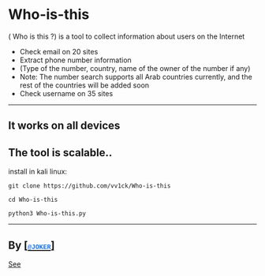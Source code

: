 # Who-is-this
( Who is this ?) is a tool to collect information about users on the Internet
- Check email on 20 sites
- Extract phone number information
- (Type of the number, country, name of the owner of the number if any)
- Note: The number search supports all Arab countries currently, and the rest of the countries will be added soon
- Check username on 35 sites
----------------
It works on all devices
----------------
The tool is scalable..
----------------
install in kali linux:

<!--START_SECTION:waka-->
```
git clone https://github.com/vv1ck/Who-is-this
```
<!--END_SECTION:waka-->

<!--START_SECTION:waka-->
```
cd Who-is-this
```
<!--END_SECTION:waka-->

<!--START_SECTION:waka-->
```
python3 Who-is-this.py
```
<!--END_SECTION:waka-->

---------------------
By <a href="http://t.me/vv1ck">[<font size="2" face="Courier New" color="#1471eb">@JOKER</font>]</h3>
-
See
